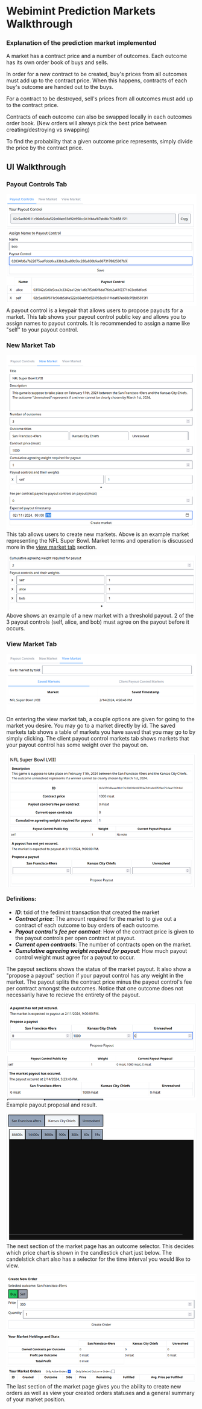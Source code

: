 # Webimint Prediction Markets Walkthrough

### Explanation of the prediction market implemented
A market has a contract price and a number of outcomes. Each outcome has its own order book of buys and sells.

In order for a new contract to be created, buy's prices from all outcomes must add up to the contract price. When this happens, contracts of each buy's outcome are handed out to the buys.

For a contract to be destroyed, sell's prices from all outcomes must add up to the contract price.

Contracts of each outcome can also be swapped locally in each outcomes order book. (New orders will always pick the best price between creating/destroying vs swapping)

To find the probability that a given outcome price represents, simply divide the price by the contract price. 

## UI Walkthrough

### Payout Controls Tab
![](./assets/payout_controls1.png)
A payout control is a keypair that allows users to propose payouts for a market. This tab shows your payout control public key and allows you to assign names to payout controls. It is recommended to assign a name like "self" to your payout control.

### New Market Tab
![](./assets/new_market1.png)
This tab allows users to create new markets. Above is an example market representing the NFL Super Bowl. Market terms and operation is discussed more in the [view market tab](#view-market-tab) section.

![](./assets/new_market2.png)
Above shows an example of a new market with a threshold payout. 2 of the 3 payout controls (self, alice, and bob) must agree on the payout before it occurs.

### View Market Tab
![](./assets/view_market1.png)
On entering the view market tab, a couple options are given for going to the market you desire. You may go to a market directly by id. The saved markets tab shows a table of markets you have saved that you may go to by simply clicking. The client payout control markets tab shows markets that your payout control has some weight over the payout on.

![](./assets/view_market2.png)
#### Definitions:
* ***ID***: txid of the fedimint transaction that created the market
* ***Contract price***: The amount required for the market to give out a contract of each outcome to buy orders of each outcome.
* ***Payout control's fee per contract***: How of the contract price is given to the payout controls per open contract at payout.
* ***Current open contracts***: The number of contracts open on the market.
* ***Cumulative agreeing weight required for payout***: How much payout control weight must agree for a payout to occur.

The payout sections shows the status of the market payout. It also show a "propose a payout" section if your payout control has any weight in the market. The payout splits the contract price minus the payout control's fee per contract amongst the outcomes. Notice that one outcome does not necessarily have to recieve the entirety of the payout.

![](./assets/view_market5.png)
![](./assets/view_market6.png)
Example payout proposal and result.

![](./assets/view_market3.png)
The next section of the market page has an outcome selector. This decides which price chart is shown in the candlestick chart just below. The candelstick chart also has a selector for the time interval you would like to view.

![](./assets/view_market4.png)
The last section of the market page gives you the ability to create new orders as well as view your created orders statuses and a general summary of your market position.


